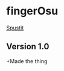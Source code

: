 # fingerOsu
[Spustit](https://mcbeefyvevo.github.io/fingerOsu/)

<h2>Version 1.0</h2>
<p>+Made the thing</p>
